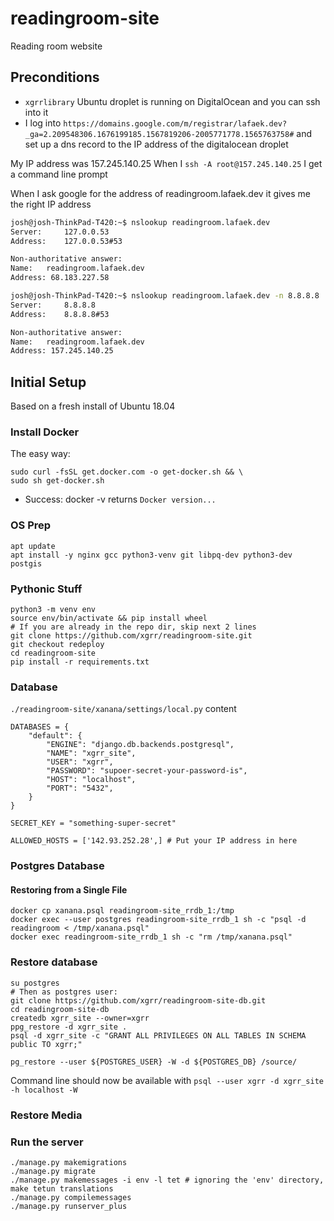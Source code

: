 # readingroom-site
Reading room website

## Preconditions

 - `xgrrlibrary` Ubuntu droplet is running on DigitalOcean and you can ssh into it
 - I log into `https://domains.google.com/m/registrar/lafaek.dev?_ga=2.209548306.1676199185.1567819206-2005771778.1565763758#` and set up a dns record to the IP address of the digitalocean droplet

My IP address was 157.245.140.25
When I `ssh -A root@157.245.140.25` I get a command line prompt

When I ask google for the address of readingroom.lafaek.dev it gives me the right IP address

```bash
josh@josh-ThinkPad-T420:~$ nslookup readingroom.lafaek.dev
Server:		127.0.0.53
Address:	127.0.0.53#53

Non-authoritative answer:
Name:	readingroom.lafaek.dev
Address: 68.183.227.58

josh@josh-ThinkPad-T420:~$ nslookup readingroom.lafaek.dev -n 8.8.8.8
Server:		8.8.8.8
Address:	8.8.8.8#53

Non-authoritative answer:
Name:	readingroom.lafaek.dev
Address: 157.245.140.25
```


## Initial Setup

Based on a fresh install of Ubuntu 18.04

### Install Docker

The easy way:
```
sudo curl -fsSL get.docker.com -o get-docker.sh && \
sudo sh get-docker.sh
```

 - Success: docker -v returns `Docker version...`

### OS Prep

```
apt update
apt install -y nginx gcc python3-venv git libpq-dev python3-dev postgis
```

### Pythonic Stuff
```
python3 -m venv env
source env/bin/activate && pip install wheel
# If you are already in the repo dir, skip next 2 lines
git clone https://github.com/xgrr/readingroom-site.git
git checkout redeploy
cd readingroom-site
pip install -r requirements.txt
```
### Database

`./readingroom-site/xanana/settings/local.py` content
```
DATABASES = {
    "default": {
        "ENGINE": "django.db.backends.postgresql",
        "NAME": "xgrr_site",
        "USER": "xgrr",
        "PASSWORD": "supoer-secret-your-password-is",
        "HOST": "localhost",
        "PORT": "5432",
    }
}

SECRET_KEY = "something-super-secret"

ALLOWED_HOSTS = ['142.93.252.28',] # Put your IP address in here
```
### Postgres Database

#### Restoring from a Single File


```
docker cp xanana.psql readingroom-site_rrdb_1:/tmp
docker exec --user postgres readingroom-site_rrdb_1 sh -c "psql -d readingroom < /tmp/xanana.psql"
docker exec readingroom-site_rrdb_1 sh -c "rm /tmp/xanana.psql"
```

### Restore database


```
su postgres
# Then as postgres user:
git clone https://github.com/xgrr/readingroom-site-db.git
cd readingroom-site-db
createdb xgrr_site --owner=xgrr
ppg_restore -d xgrr_site .
psql -d xgrr_site -c "GRANT ALL PRIVILEGES ON ALL TABLES IN SCHEMA public TO xgrr;"

pg_restore --user ${POSTGRES_USER} -W -d ${POSTGRES_DB} /source/
```

Command line should now be available with `psql --user xgrr -d xgrr_site -h localhost -W`


### Restore Media



### Run the server

```
./manage.py makemigrations
./manage.py migrate
./manage.py makemessages -i env -l tet # ignoring the 'env' directory, make tetun translations
./manage.py compilemessages
./manage.py runserver_plus
```
